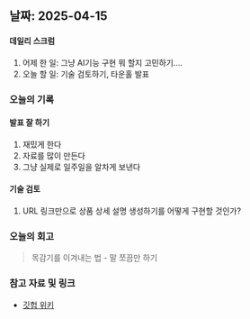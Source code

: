 ## 날짜: 2025-04-15

#### 데일리 스크럼
1. 어제 한 일: 그냥 AI기능 구현 뭐 할지 고민하기....
2. 오늘 할 일: 기술 검토하기, 타운홀 발표

### 오늘의 기록
#### 발표 잘 하기
1. 재밌게 한다
2. 자료를 많이 만든다
3. 그냥 실제로 일주일을 알차게 보낸다

#### 기술 검토
1. URL 링크만으로 상품 상세 설명 생성하기를 어떻게 구현할 것인가?

### 오늘의 회고
> 목감기를 이겨내는 법 - 말 쪼끔만 하기

### 참고 자료 및 링크
- [깃헙 위키](https://github.com/100-hours-a-week/14-YG-WIKI/wiki)